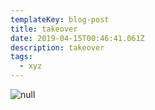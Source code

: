 ```yaml
---
templateKey: blog-post
title: takeover
date: 2019-04-15T00:46:41.061Z
description: takeover
tags:
  - xyz
---
```

![null](/img/ezgif-1-63b98eff658d-li.gif)
